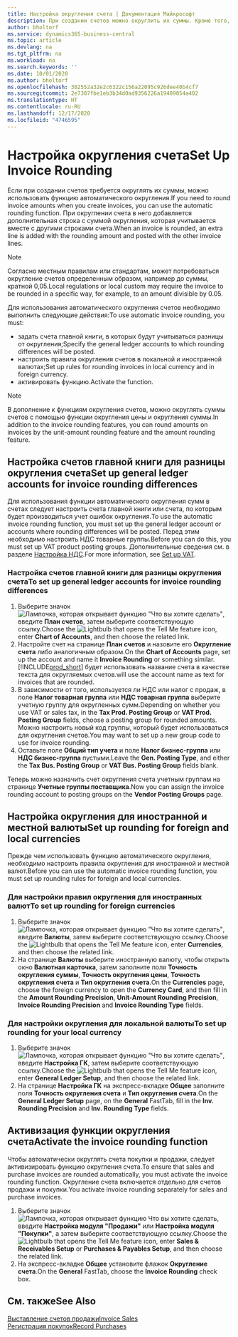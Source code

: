 ```yaml
---
title: Настройка округления счета | Документация Майкрософт
description: При создании счетов можно округлить их суммы. Кроме того, согласно местным правилам или стандартам может требоваться округление счетов определенным образом, например до суммы, кратной 0,05.
author: bholtorf
ms.service: dynamics365-business-central
ms.topic: article
ms.devlang: na
ms.tgt_pltfrm: na
ms.workload: na
ms.search.keywords: ''
ms.date: 10/01/2020
ms.author: bholtorf
ms.openlocfilehash: 302552a32e2c6322c156a22095c926dee40b4cf7
ms.sourcegitcommit: 2e7307fbe1eb3b34d0ad9356226a19409054a402
ms.translationtype: HT
ms.contentlocale: ru-RU
ms.lasthandoff: 12/17/2020
ms.locfileid: "4746595"
---
```

# <a name="set-up-invoice-rounding"></a><span data-ttu-id="93932-104">Настройка округления счета</span><span class="sxs-lookup"><span data-stu-id="93932-104">Set Up Invoice Rounding</span></span>
<span data-ttu-id="93932-105">Если при создании счетов требуется округлять их суммы, можно использовать функцию автоматического округления.</span><span class="sxs-lookup"><span data-stu-id="93932-105">If you need to round invoice amounts when you create invoices, you can use the automatic rounding function.</span></span> <span data-ttu-id="93932-106">При округлении счета в него добавляется дополнительная строка с суммой округления, которая учитывается вместе с другими строками счета.</span><span class="sxs-lookup"><span data-stu-id="93932-106">When an invoice is rounded, an extra line is added with the rounding amount and posted with the other invoice lines.</span></span>

> [!NOTE]  
>  <span data-ttu-id="93932-107">Согласно местным правилам или стандартам, может потребоваться округление счетов определенным образом, например до суммы, кратной 0,05.</span><span class="sxs-lookup"><span data-stu-id="93932-107">Local regulations or local custom may require the invoice to be rounded in a specific way, for example, to an amount divisible by 0.05.</span></span>  

<span data-ttu-id="93932-108">Для использования автоматического округления счетов необходимо выполнить следующие действия:</span><span class="sxs-lookup"><span data-stu-id="93932-108">To use automatic invoice rounding, you must:</span></span>  

* <span data-ttu-id="93932-109">задать счета главной книги, в которых будут учитываться разницы от округления;</span><span class="sxs-lookup"><span data-stu-id="93932-109">Specify the general ledger accounts to which rounding differences will be posted.</span></span>  
* <span data-ttu-id="93932-110">настроить правила округления счетов в локальной и иностранной валютах;</span><span class="sxs-lookup"><span data-stu-id="93932-110">Set up rules for rounding invoices in local currency and in foreign currency.</span></span>  
* <span data-ttu-id="93932-111">активировать функцию.</span><span class="sxs-lookup"><span data-stu-id="93932-111">Activate the function.</span></span>  

> [!NOTE]  
>  <span data-ttu-id="93932-112">В дополнение к функциям округления счетов, можно округлять суммы счетов с помощью функции округления цены и округления суммы.</span><span class="sxs-lookup"><span data-stu-id="93932-112">In addition to the invoice rounding features, you can round amounts on invoices by the unit-amount rounding feature and the amount rounding feature.</span></span>  

## <a name="set-up-general-ledger-accounts-for-invoice-rounding-differences"></a><span data-ttu-id="93932-113">Настройка счетов главной книги для разницы округления счета</span><span class="sxs-lookup"><span data-stu-id="93932-113">Set up general ledger accounts for invoice rounding differences</span></span>
<span data-ttu-id="93932-114">Для использования функции автоматического округления сумм в счетах следует настроить счета главной книги или счета, по которым будет производиться учет ошибок округления.</span><span class="sxs-lookup"><span data-stu-id="93932-114">To use the automatic invoice rounding function, you must set up the general ledger account or accounts where rounding differences will be posted.</span></span> <span data-ttu-id="93932-115">Перед этим необходимо настроить НДС товарные группы.</span><span class="sxs-lookup"><span data-stu-id="93932-115">Before you can do this, you must set up VAT product posting groups.</span></span> <span data-ttu-id="93932-116">Дополнительные сведения см. в разделе [Настройка НДС](finance-setup-vat.md).</span><span class="sxs-lookup"><span data-stu-id="93932-116">For more information, see [Set up VAT](finance-setup-vat.md).</span></span>  

### <a name="to-set-up-general-ledger-accounts-for-invoice-rounding-differences"></a><span data-ttu-id="93932-117">Настройка счетов главной книги для разницы округления счета</span><span class="sxs-lookup"><span data-stu-id="93932-117">To set up general ledger accounts for invoice rounding differences</span></span>  
1. <span data-ttu-id="93932-118">Выберите значок ![Лампочка, которая открывает функцию "Что вы хотите сделать"](media/ui-search/search_small.png "Что вы хотите сделать"), введите **План счетов**, затем выберите соответствующую ссылку.</span><span class="sxs-lookup"><span data-stu-id="93932-118">Choose the ![Lightbulb that opens the Tell Me feature](media/ui-search/search_small.png "Tell me what you want to do") icon, enter **Chart of Accounts**, and then choose the related link.</span></span>  
2. <span data-ttu-id="93932-119">Настройте счет на странице **План счетов** и назовите его **Округление счета** либо аналогичным образом.</span><span class="sxs-lookup"><span data-stu-id="93932-119">On the **Chart of Accounts** page, set up the account and name it **Invoice Rounding** or something similar.</span></span> [!INCLUDE[prod_short](includes/prod_short.md)] <span data-ttu-id="93932-120">будет использовать название счета в качестве текста для округляемых счетов.</span><span class="sxs-lookup"><span data-stu-id="93932-120">will use the account name as text for invoices that are rounded.</span></span>  
3. <span data-ttu-id="93932-121">В зависимости от того, используется ли НДС или налог с продаж, в поле **Налог товарная группа** или **НДС товарная группа** выберите учетную группу для округленных сумм.</span><span class="sxs-lookup"><span data-stu-id="93932-121">Depending on whether you use VAT or sales tax, in the **Tax Prod. Posting Group** or **VAT Prod. Posting Group** fields, choose a posting group for rounded amounts.</span></span> <span data-ttu-id="93932-122">Можно настроить новый код группы, который будет использоваться для округления счетов.</span><span class="sxs-lookup"><span data-stu-id="93932-122">You may want to set up a new group code to use for invoice rounding.</span></span>
4. <span data-ttu-id="93932-123">Оставьте поле **Общий тип учета** и поле **Налог бизнес-группа** или **НДС бизнес-группа** пустыми.</span><span class="sxs-lookup"><span data-stu-id="93932-123">Leave the **Gen. Posting Type**, and either the **Tax Bus. Posting Group** or **VAT Bus. Posting Group** fields blank.</span></span> <!-- Why do we say to leave these blank, when there are a lot of other fields we also leave blank but don't mention? -->  

<span data-ttu-id="93932-124">Теперь можно назначить счет округления счета учетным группам на странице **Учетные группы поставщика**.</span><span class="sxs-lookup"><span data-stu-id="93932-124">Now you can assign the invoice rounding account to posting groups on the **Vendor Posting Groups** page.</span></span>  <!-- Why only the vendor posting groups? -->

## <a name="set-up-rounding-for-foreign-and-local-currencies"></a><span data-ttu-id="93932-125">Настройка округления для иностранной и местной валюты</span><span class="sxs-lookup"><span data-stu-id="93932-125">Set up rounding for foreign and local currencies</span></span>
<span data-ttu-id="93932-126">Прежде чем использовать функцию автоматического округления, необходимо настроить правила округления для иностранной и местной валют.</span><span class="sxs-lookup"><span data-stu-id="93932-126">Before you can use the automatic invoice rounding function, you must set up rounding rules for foreign and local currencies.</span></span>

### <a name="to-set-up-rounding-for-foreign-currencies"></a><span data-ttu-id="93932-127">Для настройки правил округления для иностранных валют</span><span class="sxs-lookup"><span data-stu-id="93932-127">To set up rounding for foreign currencies</span></span>  
1. <span data-ttu-id="93932-128">Выберите значок ![Лампочка, которая открывает функцию "Что вы хотите сделать"](media/ui-search/search_small.png "Что вы хотите сделать"), введите **Валюты**, затем выберите соответствующую ссылку.</span><span class="sxs-lookup"><span data-stu-id="93932-128">Choose the ![Lightbulb that opens the Tell Me feature](media/ui-search/search_small.png "Tell me what you want to do") icon, enter **Currencies**, and then choose the related link.</span></span>  
2. <span data-ttu-id="93932-129">На странице **Валюты** выберите иностранную валюту, чтобы открыть окно **Валютная карточка**, затем заполните поля **Точность округления суммы**, **Точность округления цены**, **Точность округления счета** и **Тип округления счета**.</span><span class="sxs-lookup"><span data-stu-id="93932-129">On the **Currencies** page, choose the foreign currency to open the **Currency Card**, and then fill in the **Amount Rounding Precision**, **Unit-Amount Rounding Precision**, **Invoice Rounding Precision** and **Invoice Rounding Type** fields.</span></span>

### <a name="to-set-up-rounding-for-your-local-currency"></a><span data-ttu-id="93932-130">Для настройки округления для локальной валюты</span><span class="sxs-lookup"><span data-stu-id="93932-130">To set up rounding for your local currency</span></span>
1. <span data-ttu-id="93932-131">Выберите значок ![Лампочка, которая открывает функцию "Что вы хотите сделать"](media/ui-search/search_small.png "Что вы хотите сделать"), введите **Настройка ГК**, затем выберите соответствующую ссылку.</span><span class="sxs-lookup"><span data-stu-id="93932-131">Choose the ![Lightbulb that opens the Tell Me feature](media/ui-search/search_small.png "Tell me what you want to do") icon, enter **General Ledger Setup**, and then choose the related link.</span></span>  
2. <span data-ttu-id="93932-132">На странице **Настройка ГК** на экспресс-вкладке **Общее** заполните поля **Точность округления счета** и **Тип округления счета**.</span><span class="sxs-lookup"><span data-stu-id="93932-132">On the **General Ledger Setup** page, on the **General** FastTab, fill in the **Inv. Rounding Precision** and **Inv. Rounding Type** fields.</span></span>  

## <a name="activate-the-invoice-rounding-function"></a><span data-ttu-id="93932-133">Активизация функции округления счета</span><span class="sxs-lookup"><span data-stu-id="93932-133">Activate the invoice rounding function</span></span>  
<span data-ttu-id="93932-134">Чтобы автоматически округлять счета покупки и продажи, следует активизировать функцию округления счета.</span><span class="sxs-lookup"><span data-stu-id="93932-134">To ensure that sales and purchase invoices are rounded automatically, you must activate the invoice rounding function.</span></span> <span data-ttu-id="93932-135">Округление счета включается отдельно для счетов продажи и покупки.</span><span class="sxs-lookup"><span data-stu-id="93932-135">You activate invoice rounding separately for sales and purchase invoices.</span></span>

1. <span data-ttu-id="93932-136">Выберите значок ![Лампочка, которая открывает функцию Что вы хотите сделать](media/ui-search/search_small.png "Что вы хотите сделать"), введите **Настройка модуля "Продажи"** или **Настройка модуля "Покупки"**, а затем выберите соответствующую ссылку.</span><span class="sxs-lookup"><span data-stu-id="93932-136">Choose the ![Lightbulb that opens the Tell Me feature](media/ui-search/search_small.png "Tell me what you want to do") icon, enter **Sales & Receivables Setup** or **Purchases & Payables Setup**, and then choose the related link.</span></span>  
2. <span data-ttu-id="93932-137">На экспресс-вкладке **Общее** установите флажок **Округление счета**.</span><span class="sxs-lookup"><span data-stu-id="93932-137">On the **General** FastTab, choose the **Invoice Rounding** check box.</span></span>  

## <a name="see-also"></a><span data-ttu-id="93932-138">См. также</span><span class="sxs-lookup"><span data-stu-id="93932-138">See Also</span></span>  
[<span data-ttu-id="93932-139">Выставление счетов продажи</span><span class="sxs-lookup"><span data-stu-id="93932-139">Invoice Sales</span></span>](sales-how-invoice-sales.md)  
[<span data-ttu-id="93932-140">Регистрация покупок</span><span class="sxs-lookup"><span data-stu-id="93932-140">Record Purchases</span></span>](purchasing-how-record-purchases.md)
